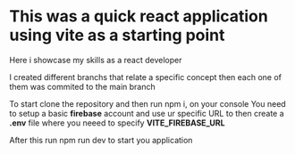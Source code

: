 
# This was a quick react application using vite as a starting point 

Here i showcase my skills as a react developer

I created different branchs that relate a specific concept then each one of them was commited to the main branch

To start clone the repository and then run npm i, on your console
You need to setup a basic **firebase** account and use ur specific URL to then create a **.env** file where you neeed to specify **VITE_FIREBASE_URL**

After this run npm run dev to start you application
